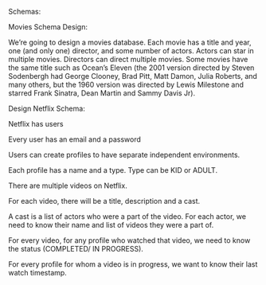 Schemas:

Movies Schema Design:

We’re going to design a movies database. Each movie has a title and year, one (and only one) director, and some number of actors. Actors can star in multiple movies. Directors can direct multiple movies. Some movies have the same title such as Ocean’s Eleven (the 2001 version directed by Steven Sodenbergh had George Clooney, Brad Pitt, Matt Damon, Julia Roberts, and many others, but the 1960 version was directed by Lewis Milestone and starred Frank Sinatra, Dean Martin and Sammy Davis Jr).

Design Netflix Schema:

Netflix has users

Every user has an email and a password

Users can create profiles to have separate independent environments.

Each profile has a name and a type. Type can be KID or ADULT.

There are multiple videos on Netflix.

For each video, there will be a title, description and a cast.

A cast is a list of actors who were a part of the video. For each actor, we need to know their name and list of videos they were a part of.

For every video, for any profile who watched that video, we need to know the status (COMPLETED/ IN PROGRESS).

For every profile for whom a video is in progress, we want to know their last watch timestamp.
